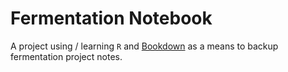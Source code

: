 # Fermentation Notebook

A project using / learning `R` and  [Bookdown](https://bookdown.org/yihui/bookdown/) as a means to backup fermentation project notes.
